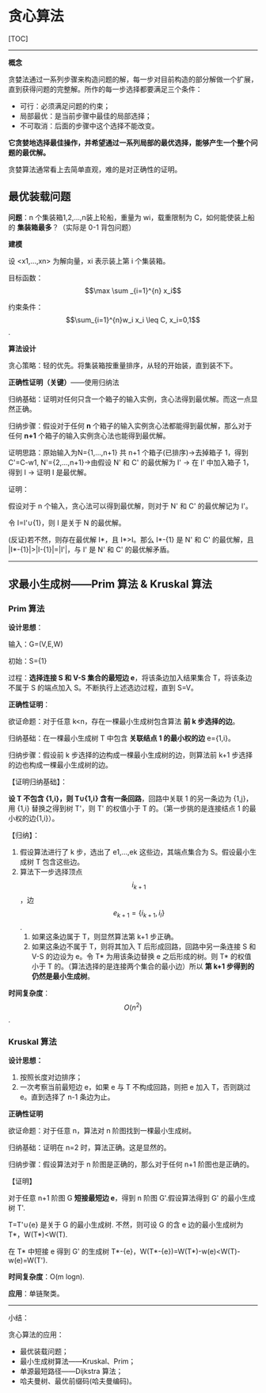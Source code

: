# 贪心算法

[TOC]

---

**概念**

贪婪法通过一系列步骤来构造问题的解，每一步对目前构造的部分解做一个扩展，直到获得问题的完整解。所作的每一步选择都要满足三个条件：
- 可行：必须满足问题的约束；
- 局部最优：是当前步骤中最佳的局部选择；
- 不可取消：后面的步骤中这个选择不能改变。

**它贪婪地选择最佳操作，并希望通过一系列局部的最优选择，能够产生一个整个问题的最优解。**

贪婪算法通常看上去简单直观，难的是对正确性的证明。

## 最优装载问题

**问题**：n 个集装箱1,2,...,n装上轮船，重量为 wi，载重限制为 C，如何能使装上船的 **集装箱最多**？（实际是 0-1 背包问题）

**建模**

设 <x1,...,xn> 为解向量，xi 表示装上第 i 个集装箱。

目标函数：$$\max \sum _{i=1}^{n} x_i$$

约束条件：$$\sum_{i=1}^{n}w_i x_i \leq C, x_i=0,1$$.

**算法设计**

贪心策略：轻的优先。将集装箱按重量排序，从轻的开始装，直到装不下。

**正确性证明（关键）**——使用归纳法

归纳基础：证明对任何只含一个箱子的输入实例，贪心法得到最优解。而这一点显然正确。

归纳步骤：假设对于任何 **n** 个箱子的输入实例贪心法都能得到最优解，那么对于任何 **n+1** 个箱子的输入实例贪心法也能得到最优解。

证明思路：原始输入为N={1,...,n+1} 共 n+1 个箱子(已排序)→去掉箱子 1，得到 C'=C-w1, N'={2,...,n+1}→由假设 N' 和 C' 的最优解为 I' → 在 I' 中加入箱子 1，得到 I → 证明 I 是最优解。

证明：

假设对于 n 个输入，贪心法可以得到最优解，则对于 N' 和 C' 的最优解记为 I'。

令 I=I'∪{1}，则 I 是关于 N 的最优解。

(反证)若不然，则存在最优解 I*，且 I*>I。那么 I*-{1} 是 N' 和 C' 的最优解，且 |I*-{1}|>|I-{1}|=|I'|，与 I' 是 N' 和 C' 的最优解矛盾。

---
## 求最小生成树——Prim 算法 & Kruskal 算法

### Prim 算法

**设计思想**：

输入：G=(V,E,W)

初始：S={1}

过程：**选择连接 S 和 V-S 集合的最短边 e**，将该条边加入结果集合 T，将该条边不属于 S 的端点加入 S。不断执行上述选边过程，直到 S=V。

**正确性证明**：

欲证命题：对于任意 k<n，存在一棵最小生成树包含算法 **前 k 步选择的边**。

归纳基础：在一棵最小生成树 T 中包含 **关联结点 1 的最小权的边** e={1,i}。

归纳步骤：假设前 k 步选择的边构成一棵最小生成树的边，则算法前 k+1 步选择的边也构成一棵最小生成树的边。

【证明归纳基础】：

**设 T 不包含 {1,i}，则 T∪{1,i} 含有一条回路**，回路中关联 1 的另一条边为 {1,j}，用 {1,i} 替换之得到树 T'，则 T' 的权值小于 T 的。（第一步挑的是连接结点 1 的最小权的边{1,i}）。

【归纳】：

1. 假设算法进行了 k 步，选出了 e1,...,ek 这些边，其端点集合为 S。假设最小生成树 T 包含这些边。
2. 算法下一步选择顶点 $$i_{k+1}$$，边 $$e_{k+1}=\{i_{k+1},i_l\}$$.
   1. 如果这条边属于 T，则显然算法第 k+1 步正确。
   2. 如果这条边不属于 T，则将其加入 T 后形成回路，回路中另一条连接 S 和 V-S 的边设为 e。令 T\* 为用该条边替换 e 之后形成的树。则 T\* 的权值小于 T 的。（算法选择的是连接两个集合的最小边）所以 **第 k+1 步得到的仍然是最小生成树**。

**时间复杂度**：$$O(n^2)$$.

### Kruskal 算法

**设计思想：**

1. 按照长度对边排序；
2. 一次考察当前最短边 e，如果 e 与 T 不构成回路，则把 e 加入 T，否则跳过 e。直到选择了 n-1 条边为止。

**正确性证明**

欲证命题：对于任意 n，算法对 n 阶图找到一棵最小生成树。

归纳基础：证明在 n=2 时，算法正确。这是显然的。

归纳步骤：假设算法对于 n 阶图是正确的，那么对于任何 n+1 阶图也是正确的。

【证明】

对于任意 n+1 阶图 G **短接最短边 e**，得到 n 阶图 G'.假设算法得到 G' 的最小生成树 T'.

T=T'∪{e} 是关于 G 的最小生成树. 不然，则可设 G 的含 e 边的最小生成树为 T\*，W(T\*)<W(T).

在 T\* 中短接 e 得到 G' 的生成树 T\*-{e}，W(T\*-{e})=W(T\*)-w(e)<W(T)-w(e)=W(T').

**时间复杂度**：O(m logn).

**应用**：单链聚类。

---
小结：

贪心算法的应用：

- 最优装载问题；
- 最小生成树算法——Kruskal、Prim；
- 单源最短路径——Dijkstra 算法；
- 哈夫曼树、最优前缀码(哈夫曼编码)。
